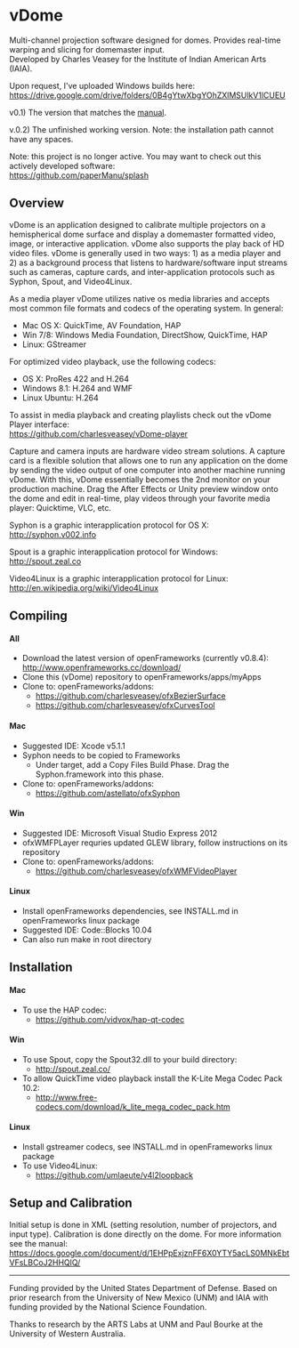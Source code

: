 vDome
=====

Multi-channel projection software designed for domes. Provides real-time warping and slicing for domemaster input.  
Developed by Charles Veasey for the Institute of Indian American Arts (IAIA).  

Upon request, I've uploaded Windows builds here:  
https://drive.google.com/drive/folders/0B4gYtwXbgYOhZXlMSUlkV1lCUEU

v0.1) The version that matches the [manual](https://docs.google.com/document/d/1EHPpExjznFF6X0YTY5acLS0MNkEbtVFsLBCoJ2HHQlQ).

v.0.2) The unfinished working version. Note: the installation path cannot have any spaces.

Note: this project is no longer active. You may want to check out this actively developed software:  
https://github.com/paperManu/splash  


## Overview

vDome is an application designed to calibrate multiple projectors on a hemispherical dome surface and display a domemaster formatted video, image, or interactive application. vDome also supports the play back of HD video files. vDome is generally used in two ways: 1) as a media player and 2) as a background process that listens to hardware/software input streams such as cameras, capture cards, and inter-application protocols such as Syphon, Spout, and Video4Linux.

As a media player vDome utilizes native os media libraries and accepts most common file formats and codecs of the operating system. In general:
  - Mac OS X: QuickTime, AV Foundation, HAP
  - Win 7/8: Windows Media Foundation, DirectShow, QuickTime, HAP
  - Linux: GStreamer

For optimized video playback, use the following codecs:
  - OS X: ProRes 422 and H.264
  - Windows 8.1: H.264 and WMF
  - Linux Ubuntu: H.264

To assist in media playback and creating playlists check out the vDome Player interface:  
https://github.com/charlesveasey/vDome-player  

Capture and camera inputs are hardware video stream solutions. A capture card is a flexible solution that allows one to run any application on the dome by sending the video output of one computer into another machine running vDome. With this, vDome essentially becomes the 2nd monitor on your production machine. Drag the After Effects or Unity preview window onto the dome and edit in real-time, play videos through your favorite media player: Quicktime, VLC, etc. 

Syphon is a graphic interapplication protocol for OS X:   
http://syphon.v002.info  

Spout is a graphic interapplication protocol for Windows:   
http://spout.zeal.co 

Video4Linux is a graphic interapplication protocol for Linux:   
http://en.wikipedia.org/wiki/Video4Linux

## Compiling
#### All
  - Download the latest version of openFrameworks (currently v0.8.4): http://www.openframeworks.cc/download/
  - Clone this (vDome) repository to openFrameworks/apps/myApps
  - Clone to: openFrameworks/addons:
    - https://github.com/charlesveasey/ofxBezierSurface
    - https://github.com/charlesveasey/ofxCurvesTool

#### Mac
  - Suggested IDE: Xcode v5.1.1
  - Syphon needs to be copied to Frameworks
    - Under target, add a Copy Files Build Phase. Drag the Syphon.framework into this phase.
  - Clone to: openFrameworks/addons:
    - https://github.com/astellato/ofxSyphon

#### Win
  - Suggested IDE: Microsoft Visual Studio Express 2012
  - ofxWMFPLayer requries updated GLEW library, follow instructions on its repository
  - Clone to: openFrameworks/addons:
    - https://github.com/charlesveasey/ofxWMFVideoPlayer

#### Linux
  - Install openFrameworks dependencies, see INSTALL.md in openFrameworks linux package
  - Suggested IDE: Code::Blocks 10.04 
  - Can also run make in root directory

## Installation
#### Mac
  - To use the HAP codec:
    - https://github.com/vidvox/hap-qt-codec

#### Win
  - To use Spout, copy the Spout32.dll to your build directory:
  	- http://spout.zeal.co/
  - To allow QuickTime video playback install the K-Lite Mega Codec Pack 10.2: 
    - http://www.free-codecs.com/download/k_lite_mega_codec_pack.htm

#### Linux
  - Install gstreamer codecs, see INSTALL.md in openFrameworks linux package
  - To use Video4Linux: 
  	- https://github.com/umlaeute/v4l2loopback

## Setup and Calibration
Initial setup is done in XML (setting resolution, number of projectors, and input type). Calibration is done directly on the dome. For more information see the manual:   
https://docs.google.com/document/d/1EHPpExjznFF6X0YTY5acLS0MNkEbtVFsLBCoJ2HHQlQ/
  
---
Funding provided by the United States Department of Defense. Based on prior research from the University of New Mexico (UNM) and IAIA with funding provided by the National Science Foundation.

Thanks to research by the ARTS Labs at UNM and Paul Bourke at the University of Western Australia.
